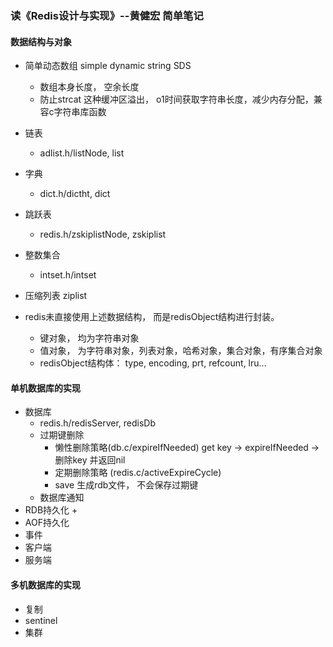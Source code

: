 ### 读《Redis设计与实现》--黄健宏 简单笔记

#### 数据结构与对象
+ 简单动态数组 simple dynamic string SDS
    + 数组本身长度， 空余长度
    + 防止strcat 这种缓冲区溢出， o1时间获取字符串长度，减少内存分配，兼容c字符串库函数
+ 链表
    + adlist.h/listNode, list
+ 字典
    + dict.h/dictht, dict
+ 跳跃表
    + redis.h/zskiplistNode, zskiplist
+ 整数集合
    + intset.h/intset
+ 压缩列表 ziplist

+ redis未直接使用上述数据结构， 而是redisObject结构进行封装。
    + 键对象， 均为字符串对象
    + 值对象， 为字符串对象，列表对象，哈希对象，集合对象，有序集合对象
    + redisObject结构体： type, encoding, prt, refcount, lru...

#### 单机数据库的实现
+ 数据库
    + redis.h/redisServer, redisDb
    + 过期键删除
        + 懒性删除策略(db.c/expireIfNeeded) get key -> expireIfNeeded -> 删除key 并返回nil
        + 定期删除策略 (redis.c/activeExpireCycle)
        + save 生成rdb文件， 不会保存过期键
    + 数据库通知
+ RDB持久化
    + 
+ AOF持久化
+ 事件
+ 客户端
+ 服务端


#### 多机数据库的实现
+ 复制
+ sentinel
+ 集群